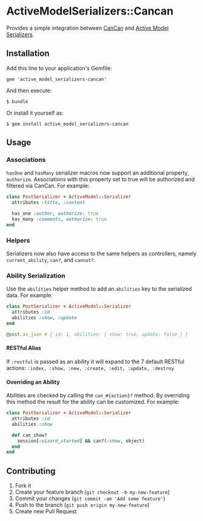 # ActiveModelSerializers::Cancan

Provides a simple integration between [CanCan](https://github.com/ryanb/cancan) and [Active Model Serializers](https://github.com/josevalim/active_model_serializers).

## Installation

Add this line to your application's Gemfile:

    gem 'active_model_serializers-cancan'

And then execute:

    $ bundle

Or install it yourself as:

    $ gem install active_model_serializers-cancan

## Usage

### Associations

`hasOne` and `hasMany` serializer macros now support an additional property, `authorize`. Associations with this property set to true will be authorized and filtered via CanCan. For example:

```ruby
class PostSerializer < ActiveModel::Serializer
  attributes :title, :content

  has_one :author, authorize: true
  has_many :comments, authorize: true
end
```

### Helpers

Serializers now also have access to the same helpers as controllers, namely `current_ability`, `can?`, and `cannot?`.

### Ability Serialization

Use the `abilities` helper method to add an `abilities` key to the serialized data. For example:

```ruby
class PostSerializer < ActiveModel::Serializer
  attributes :id
  abilities :show, :update
end

@post.as_json # { id: 1, abilities: { show: true, update: false } }
```

#### RESTful Alias

If `:restful` is passed as an ability it will expand to the 7 default
RESTful actions: `:index, :show, :new, :create, :edit, :update, :destroy`

#### Overriding an Ability

Abilities are checked by calling the `can_#{action}?` method.  By overriding this method the result for the ability can be customized. For example:

```ruby
class PostSerializer < ActiveModel::Serializer
  attributes :id
  abilities :show

  def can_show?
    session[:wizard_started] && can?(:show, object)
  end
end
```

## Contributing

1. Fork it
2. Create your feature branch (`git checkout -b my-new-feature`)
3. Commit your changes (`git commit -am 'Add some feature'`)
4. Push to the branch (`git push origin my-new-feature`)
5. Create new Pull Request
